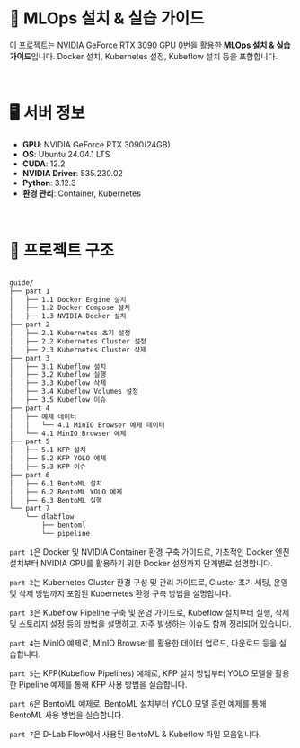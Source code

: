 # 🧠 MLOps 설치 & 실습 가이드

이 프로젝트는 NVIDIA GeForce RTX 3090 GPU 0번을 활용한 **MLOps 설치 & 실습 가이드**입니다. Docker 설치, Kubernetes 설정, Kubeflow 설치 등을 포함합니다.

&nbsp;

# 🖥️ 서버 정보

- **GPU**: NVIDIA GeForce RTX 3090(24GB)
- **OS**: Ubuntu 24.04.1 LTS
- **CUDA**: 12.2
- **NVIDIA Driver**: 535.230.02
- **Python**: 3.12.3
- **환경 관리**: Container, Kubernetes

&nbsp;

# 📂 프로젝트 구조

```bash

guide/
├── part 1
│   ├── 1.1 Docker Engine 설치
│   ├── 1.2 Docker Compose 설치
│   ├── 1.3 NVIDIA Docker 설치
├── part 2
│   ├── 2.1 Kubernetes 초기 설정
│   ├── 2.2 Kubernetes Cluster 설정
│   ├── 2.3 Kubernetes Cluster 삭제
├── part 3
│   ├── 3.1 Kubeflow 설치
│   ├── 3.2 Kubeflow 실행
│   ├── 3.3 Kubeflow 삭제
│   ├── 3.4 Kubeflow Volumes 설정
│   ├── 3.5 Kubeflow 이슈
├── part 4
│   ├── 예제 데이터
│   │   └── 4.1 MinIO Browser 예제 데이터
│   └── 4.1 MinIO Browser 예제
├── part 5
│   ├── 5.1 KFP 설치
│   ├── 5.2 KFP YOLO 예제
│   ├── 5.3 KFP 이슈
├── part 6
│   ├── 6.1 BentoML 설치
│   ├── 6.2 BentoML YOLO 예제
│   ├── 6.3 BentoML 실행
└── part 7
    └── dlabflow
        ├── bentoml
        └── pipeline

```

`part 1`은 Docker 및 NVIDIA Container 환경 구축 가이드로, 기초적인 Docker 엔진 설치부터 NVIDIA GPU를 활용하기 위한 Docker 설정까지 단계별로 설명합니다.

`part 2`는 Kubernetes Cluster 환경 구성 및 관리 가이드로, Cluster 초기 세팅, 운영 및 삭제 방법까지 포함된 Kubernetes 환경 구축 방법을 설명합니다.

`part 3`은 Kubeflow Pipeline 구축 및 운영 가이드로, Kubeflow 설치부터 실행, 삭제 및 스토리지 설정 등의 방법을 설명하고, 자주 발생하는 이슈도 함께 정리되어 있습니다.

`part 4`는 MinIO 예제로, MinIO Browser를 활용한 데이터 업로드, 다운로드 등을 실습합니다.

`part 5`는 KFP(Kubeflow Pipelines) 예제로, KFP 설치 방법부터 YOLO 모델을 활용한 Pipeline 예제를 통해 KFP 사용 방법을 실습합니다.

`part 6`은 BentoML 예제로, BentoML 설치부터 YOLO 모델 훈련 예제를 통해 BentoML 사용 방법을 실습합니다.

`part 7`은 D-Lab Flow에서 사용된 BentoML & Kubeflow 파일 모음입니다.